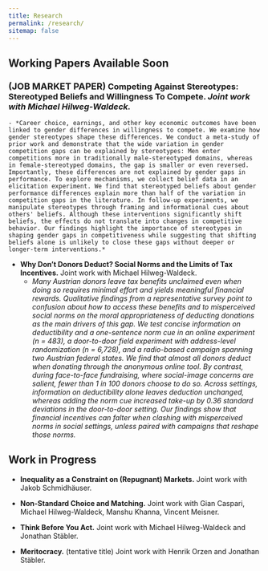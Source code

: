 ```yaml
---
title: Research
permalink: /research/
sitemap: false
---
```


<!-- ## Published Work

- Paper 1: Description of paper 1.
- Paper 2: Description of paper 2. -->

## Working Papers Available Soon
### <span style="font-size:1.1em;">(JOB MARKET PAPER)</span> **Competing Against Stereotypes: Stereotyped Beliefs and Willingness To Compete.**  *Joint work with Michael Hilweg-Waldeck.*
    - *Career choice, earnings, and other key economic outcomes have been linked to gender differences in willingness to compete. We examine how gender stereotypes shape these differences. We conduct a meta-study of prior work and demonstrate that the wide variation in gender competition gaps can be explained by stereotypes: Men enter competitions more in traditionally male-stereotyped domains, whereas in female-stereotyped domains, the gap is smaller or even reversed. Importantly, these differences are not explained by gender gaps in performance. To explore mechanisms, we collect belief data in an elicitation experiment. We find that stereotyped beliefs about gender performance differences explain more than half of the variation in competition gaps in the literature. In follow-up experiments, we manipulate stereotypes through framing and informational cues about others' beliefs. Although these interventions significantly shift beliefs, the effects do not translate into changes in competitive behavior. Our findings highlight the importance of stereotypes in shaping gender gaps in competitiveness while suggesting that shifting beliefs alone is unlikely to close these gaps without deeper or longer-term interventions.*
- **Why Don’t Donors Deduct? Social Norms and the Limits of Tax Incentives.**  Joint work with Michael Hilweg-Waldeck.
    - *Many Austrian donors leave tax benefits unclaimed even when doing so requires minimal effort and yields meaningful financial rewards. Qualitative findings from a representative survey point to confusion about how to access these benefits and to misperceived social norms on the moral appropriateness of deducting donations as the main drivers of this gap. We test concise information on deductibility and a one-sentence norm cue in an online experiment (n = 483), a door-to-door field experiment with address-level randomization (n = 6,728), and a radio-based campaign spanning two Austrian federal states. We find that almost all donors deduct when donating through the anonymous online tool. By contrast, during face-to-face fundraising, where social-image concerns are salient, fewer than 1 in 100 donors choose to do so. Across settings, information on deductibility alone leaves deduction unchanged, whereas adding the norm cue increased take-up by 0.36 standard deviations in the door-to-door setting. Our findings show that financial incentives can falter when clashing with misperceived norms in social settings, unless paired with campaigns that reshape those norms.*

## Work in Progress
-  **Inequality as a Constraint on (Repugnant) Markets.** Joint work with Jakob Schmidhäuser.

    
- **Non-Standard Choice and Matching.** Joint work with Gian Caspari, Michael Hilweg-Waldeck, Manshu Khanna, Vincent Meisner.

-  **Think Before You Act.** Joint work with Michael Hilweg-Waldeck and Jonathan Stäbler.
-  **Meritocracy.** (tentative title) Joint work with Henrik Orzen and Jonathan Stäbler.

    
